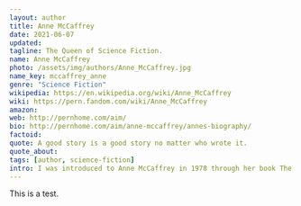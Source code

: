 ```yaml
---
layout: author
title: Anne McCaffrey
date: 2021-06-07
updated: 
tagline: The Queen of Science Fiction.
name: Anne McCaffrey
photo: /assets/img/authors/Anne_McCaffrey.jpg
name_key: mccaffrey_anne
genre: "Science Fiction"
wikipedia: https://en.wikipedia.org/wiki/Anne_McCaffrey
wiki: https://pern.fandom.com/wiki/Anne_McCaffrey
amazon: 
web: http://pernhome.com/aim/
bio: http://pernhome.com/aim/anne-mccaffrey/annes-biography/
factoid: 
quote: A good story is a good story no matter who wrote it.
quote_about: 
tags: [author, science-fiction]
intro: I was introduced to Anne McCaffrey in 1978 through her book The White Dragon. And I've been a voracious consumer of her books ever since. She is a premiere story teller.
---
```


This is a test.
